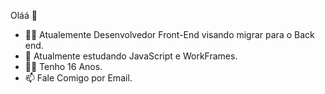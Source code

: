 Oláá 👋

- 👨‍💻 Atualemente Desenvolvedor Front-End visando migrar para o Back end.
- 📕  Atualmente estudando JavaScript e WorkFrames.
- 🙆‍♂️ Tenho 16 Anos.
- 📫 Fale Comigo por Email.
